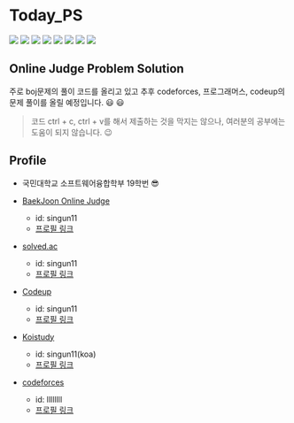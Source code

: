 # Today_PS

<img src = "https://img.shields.io/github/issues/shinkeonkim/Today_PS">
<img src = "https://img.shields.io/github/forks/shinkeonkim/Today_PS">
<img src = "https://img.shields.io/github/stars/shinkeonkim/Today_PS">
<img src = "https://img.shields.io/github/license/shinkeonkim/Today_PS">
<img src="https://img.shields.io/static/v1?label=onlinejudge&message=solution" />
<img src="https://img.shields.io/github/languages/top/shinkeonkim/Today_PS" />
<img src="https://img.shields.io/github/last-commit/shinkeonkim/Today_PS"/>
<img src="https://img.shields.io/github/license/shinkeonkim/Today_PS" />


## Online Judge Problem Solution

주로 boj문제의 풀이 코드를 올리고 있고 추후 codeforces, 프로그래머스, codeup의 문제 풀이를 올릴 예정입니다. :smiley: :smiley:
> 코드 ctrl + c, ctrl + v를 해서 제출하는 것을 막지는 않으나, 여러분의 공부에는 도움이 되지 않습니다. :wink:

## Profile

- 국민대학교 소프트웨어융합학부 19학번 :sunglasses:

- <a href = "https://www.acmicpc.net/">BaekJoon Online Judge</a>
    - id: singun11
    - <a href = "https://www.acmicpc.net/user/singun11">프로필 링크</a>

- <a href = "https://solved.ac/">solved.ac </a>
    - id: singun11
    - <a href = "https://solved.ac/singun11"> 프로필 링크 </a>

- <a href = "https://codeup.kr/index.php">Codeup</a>
    - id: singun11
    - <a href = "https://codeup.kr/userinfo.php?user=singun11">프로필 링크</a>

- <a href = "http://koistudy.net/">Koistudy</a>
    - id: singun11(koa)
    - <a href = "http://koistudy.net/?mid=view_prob&id=singun11">프로필 링크</a>

- <a href = "https://codeforces.com/">codeforces</a>
    - id: llIllIll
    - <a href = "https://codeforces.com/profile/llIllIll">프로필 링크</a>
